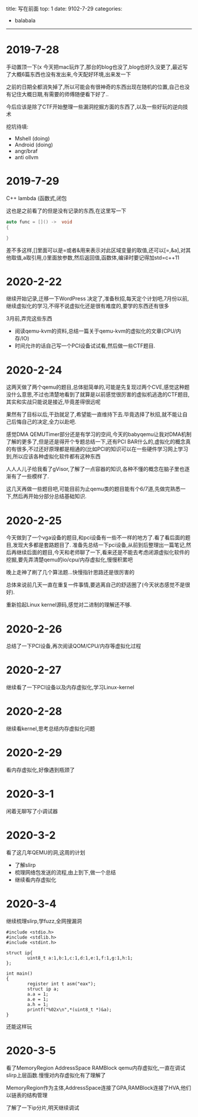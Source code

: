 title: 写在前面
top: 1
date: 9102-7-29
categories:
- balabala
---

# 2019-7-28

手动置顶一下(x
今天把mac玩炸了,那台的blog也没了,blog也好久没更了,最近写了大概6篇东西也没有发出来,今天配好环境,出来发一下

之前的日期全都消失掉了,所以可能会有很神奇的东西出现在随机的位置,自己也没有记住大概日期,有需要的师傅随便看下好了..


今后应该是除了CTF开始整理一些漏洞挖掘方面的东西了,以及一些好玩的逆向技术

挖坑待填:

- Mshell (doing)
- Android (doing)
- angr/braf
- anti ollvm

# 2019-7-29

C++ lambda (函数式,闭包

这也是之前看了的但是没有记录的东西,在这里写一下

```c++
auto func = []() ->  void
{

}
```

差不多这样,\[\]里面可以是=或者&用来表示对此区域变量的取值,还可以\[=,&a\],对其他取值,a取引用,()里面放参数,然后返回值,函数体,编译时要记得加std=c++11

# 2020-2-22

继续开始记录,迁移一下WordPress
决定了,准备秋招,每天定个计划吧,7月份以前,继续虚拟化的学习,不得不说虚拟化还是很有难度的,要学的东西还有很多

3月前,弄完这些东西

- 阅读qemu-kvm的资料,总结一篇关于qemu-kvm的虚拟化的文章(CPU/内存/IO)
- 时间允许的话自己写一个PCI设备试试看,然后做一些CTF题目.

# 2020-2-24

这两天做了两个qemu的题目,总体挺简单的,可能是先复现过两个CVE,感觉这种题没什么意思,不过也清楚地看到了就算是以前感觉很厉害的虚拟机逃逸的CTF题目,其实和实战只能说是接近,毕竟差得很远呢

果然有了目标以后,干劲就足了,希望能一直维持下去.毕竟选择了秋招,就不能让自己后悔自己的决定,全力以赴吧.

感觉DMA QEMUTimer部分还是有学习的空间,今天的babyqemu让我对DMA机制了解的更多了,但是还是得开个专题总结一下,还有PCI BAR什么的,虚拟化的概念真的有很多,不过还好原理都是相通的(比如PCI的知识可以在一些硬件学习网上学习到,所以应该各种虚拟化软件都有这种东西

人人人儿子给我看了gVisor,了解了一点容器的知识,各种不懂的概念在脑子里也逐渐有了一些模样了.

这几天再做一些题目吧,可能目前为止qemu类的题目能有个6/7道,先做完熟悉一下,然后再开始分部分总结基础知识.

# 2020-2-25

今天做到了一个vga设备的题目,和pci设备有一些不一样的地方了.看了看后面的题目,发现大多都是套路题目了.
准备先总结一下pci设备,从前到后整理出一篇笔记,然后再继续后面的题目,今天和老师聊了一下,看来还是不能去考虑闭源虚拟化软件的挖掘,要先弄清楚qemu的io/cpu/内存虚拟化,慢慢积累吧

晚上走神了刷了几个算法题...快慢指针思路还是很厉害的

总体来说前几天一直在重复一件事情,要逃离自己的舒适圈了(今天状态感觉不是很好).

重新拾起Linux kernel源码,感觉对二进制的理解还不够.

# 2020-2-26

总结了一下PCI设备,再次阅读QOM/CPU/内存等虚拟化过程

# 2020-2-27

继续看了一下PCI设备以及内存虚拟化,学习Linux-kernel

# 2020-2-28

继续看kernel,思考总结内存虚拟化问题

# 2020-2-29

看内存虚拟化,好像遇到瓶颈了

# 2020-3-1

闲着无聊写了小调试器

# 2020-3-2

看了这几年QEMU的洞,这周的计划

- 了解slirp
- 梳理网络包发送的流程,由上到下,做一个总结
- 继续看内存虚拟化

# 2020-3-4

继续梳理slirp,学fuzz,全网搜漏洞

```
#include <stdio.h>
#include <stdlib.h>
#include <stdint.h>

struct ip{
        uint8_t a:1,b:1,c:1,d:1,e:1,f:1,g:1,h:1;
};

int main()
{
		register int t asm("eax");
        struct ip a;
        a.a = 1;
        a.e = 1;
        a.h = 1;
        printf("%02x\n",*(uint8_t *)&a);
}
```

还能这样玩

# 2020-3-5

看了MemoryRegion AddressSpace RAMBlock qemu内存虚拟化,一直在调试slirp上层函数.慢慢对内存虚拟化有了理解了

MemoryRegion作为主体,AddressSpace连接了GPA,RAMBlock连接了HVA,他们以链表的结构管理

了解了一下ip分片,明天继续调试

